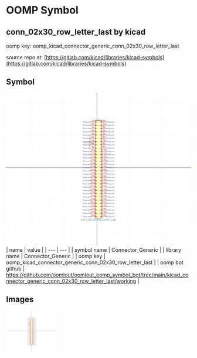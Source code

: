 # OOMP Symbol  
## conn_02x30_row_letter_last  by kicad  
  
oomp key: oomp_kicad_connector_generic_conn_02x30_row_letter_last  
  
source repo at: [https://gitlab.com/kicad/libraries/kicad-symbols](https://gitlab.com/kicad/libraries/kicad-symbols)  
## Symbol  
  
[![working.png](working_600.png)](working.png)  
| name | value | 
| --- | --- | 
| symbol name | Connector_Generic | 
| library name | Connector_Generic | 
| oomp key | oomp_kicad_connector_generic_conn_02x30_row_letter_last | 
| oomp bot github | https://github.com/oomlout/oomlout_oomp_symbol_bot/tree/main/kicad_connector_generic_conn_02x30_row_letter_last/working | 
## Images  
  
[![working.png](working_140.png)](working.png)  
